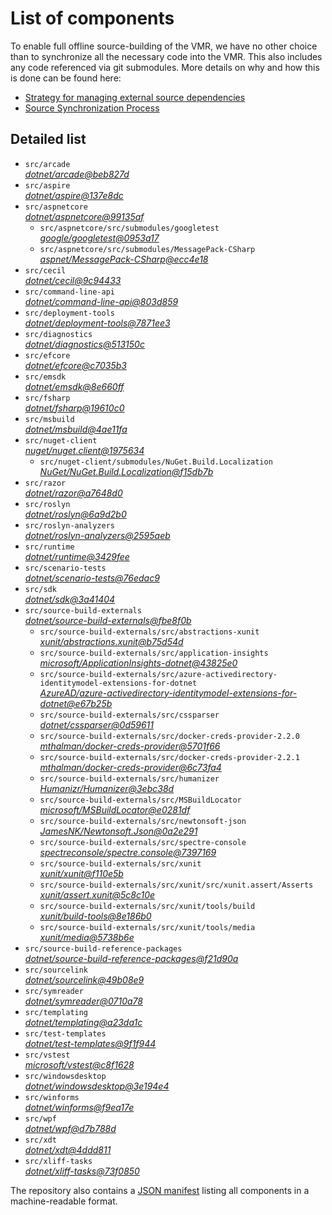 ﻿# List of components

To enable full offline source-building of the VMR, we have no other choice than to synchronize all the necessary code into the VMR. This also includes any code referenced via git submodules. More details on why and how this is done can be found here:
- [Strategy for managing external source dependencies](src/arcade/Documentation/UnifiedBuild/VMR-Strategy-For-External-Source.md)
- [Source Synchronization Process](src/arcade/Documentation/UnifiedBuild/VMR-Design-And-Operation.md#source-synchronization-process)

## Detailed list

<!-- component list beginning -->
- `src/arcade`  
*[dotnet/arcade@beb827d](https://github.com/dotnet/arcade/tree/beb827ded6acdff8c7333dfc6583cc984a8f2620)*
- `src/aspire`  
*[dotnet/aspire@137e8dc](https://github.com/dotnet/aspire/tree/137e8dcae0a7b22c05f48c4e7a5d36fe3f00a8d7)*
- `src/aspnetcore`  
*[dotnet/aspnetcore@99135af](https://github.com/dotnet/aspnetcore/tree/99135af51fa200682ecfc585011eaba907dea4ba)*
    - `src/aspnetcore/src/submodules/googletest`  
    *[google/googletest@0953a17](https://github.com/google/googletest/tree/0953a17a4281fc26831da647ad3fcd5e21e6473b)*
    - `src/aspnetcore/src/submodules/MessagePack-CSharp`  
    *[aspnet/MessagePack-CSharp@ecc4e18](https://github.com/aspnet/MessagePack-CSharp/tree/ecc4e18ad7a0c7db51cd7e3d2997a291ed01444d)*
- `src/cecil`  
*[dotnet/cecil@9c94433](https://github.com/dotnet/cecil/tree/9c9443396f8deacceb8edb169890e52aac25f311)*
- `src/command-line-api`  
*[dotnet/command-line-api@803d859](https://github.com/dotnet/command-line-api/tree/803d8598f98fb4efd94604b32627ee9407f246db)*
- `src/deployment-tools`  
*[dotnet/deployment-tools@7871ee3](https://github.com/dotnet/deployment-tools/tree/7871ee378dce87b64d930d4f33dca9c888f4034d)*
- `src/diagnostics`  
*[dotnet/diagnostics@513150c](https://github.com/dotnet/diagnostics/tree/513150c2f25077b1fcb194407e53c433c975f39b)*
- `src/efcore`  
*[dotnet/efcore@c7035b3](https://github.com/dotnet/efcore/tree/c7035b3ccc485a63bd03a64da4d9f0ec18f27948)*
- `src/emsdk`  
*[dotnet/emsdk@8e660ff](https://github.com/dotnet/emsdk/tree/8e660ff41e91879977e3a9d837e068bd72234c26)*
- `src/fsharp`  
*[dotnet/fsharp@19610c0](https://github.com/dotnet/fsharp/tree/19610c0b654766eec49d044cb97ca6eaa2a63d16)*
- `src/msbuild`  
*[dotnet/msbuild@4ae11fa](https://github.com/dotnet/msbuild/tree/4ae11fa8e4a86aef804cc79a42102641ad528106)*
- `src/nuget-client`  
*[nuget/nuget.client@1975634](https://github.com/nuget/nuget.client/tree/19756345139c45de23bd196e9b4be01d48e84fdd)*
    - `src/nuget-client/submodules/NuGet.Build.Localization`  
    *[NuGet/NuGet.Build.Localization@f15db7b](https://github.com/NuGet/NuGet.Build.Localization/tree/f15db7b7c6f5affbea268632ef8333d2687c8031)*
- `src/razor`  
*[dotnet/razor@a7648d0](https://github.com/dotnet/razor/tree/a7648d0ddc50f60c651bc2a25f4f36bdc2b496d7)*
- `src/roslyn`  
*[dotnet/roslyn@6a9d2b0](https://github.com/dotnet/roslyn/tree/6a9d2b077973e31b213517579f674b461053ac1c)*
- `src/roslyn-analyzers`  
*[dotnet/roslyn-analyzers@2595aeb](https://github.com/dotnet/roslyn-analyzers/tree/2595aeb5e9a506f3f845c01be18d70ded045e33a)*
- `src/runtime`  
*[dotnet/runtime@3429fee](https://github.com/dotnet/runtime/tree/3429fee9ed58213a8916e1e2aa921fda6ba24aa2)*
- `src/scenario-tests`  
*[dotnet/scenario-tests@76edac9](https://github.com/dotnet/scenario-tests/tree/76edac963b2c6296018c7bf1e04a03c8488076d3)*
- `src/sdk`  
*[dotnet/sdk@3a41404](https://github.com/dotnet/sdk/tree/3a41404652a7735462ca0f62226926a524d77731)*
- `src/source-build-externals`  
*[dotnet/source-build-externals@fbe8f0b](https://github.com/dotnet/source-build-externals/tree/fbe8f0b52ae0e083461d89db7229f6d70e874644)*
    - `src/source-build-externals/src/abstractions-xunit`  
    *[xunit/abstractions.xunit@b75d54d](https://github.com/xunit/abstractions.xunit/tree/b75d54d73b141709f805c2001b16f3dd4d71539d)*
    - `src/source-build-externals/src/application-insights`  
    *[microsoft/ApplicationInsights-dotnet@43825e0](https://github.com/microsoft/ApplicationInsights-dotnet/tree/43825e06a22cdfb702fc199a7ba99a7d541d48c6)*
    - `src/source-build-externals/src/azure-activedirectory-identitymodel-extensions-for-dotnet`  
    *[AzureAD/azure-activedirectory-identitymodel-extensions-for-dotnet@e67b25b](https://github.com/AzureAD/azure-activedirectory-identitymodel-extensions-for-dotnet/tree/e67b25be77532af9ba405670b34b4d263d505fde)*
    - `src/source-build-externals/src/cssparser`  
    *[dotnet/cssparser@0d59611](https://github.com/dotnet/cssparser/tree/0d59611784841735a7778a67aa6e9d8d000c861f)*
    - `src/source-build-externals/src/docker-creds-provider-2.2.0`  
    *[mthalman/docker-creds-provider@5701f66](https://github.com/mthalman/docker-creds-provider/tree/5701f6667c1fbd805684857baaa860383bbdfed7)*
    - `src/source-build-externals/src/docker-creds-provider-2.2.1`  
    *[mthalman/docker-creds-provider@6c73fa4](https://github.com/mthalman/docker-creds-provider/tree/6c73fa4784795ae07f49305a057abf5c473d2adb)*
    - `src/source-build-externals/src/humanizer`  
    *[Humanizr/Humanizer@3ebc38d](https://github.com/Humanizr/Humanizer/tree/3ebc38de585fc641a04b0e78ed69468453b0f8a1)*
    - `src/source-build-externals/src/MSBuildLocator`  
    *[microsoft/MSBuildLocator@e0281df](https://github.com/microsoft/MSBuildLocator/tree/e0281df33274ac3c3e22acc9b07dcb4b31d57dc0)*
    - `src/source-build-externals/src/newtonsoft-json`  
    *[JamesNK/Newtonsoft.Json@0a2e291](https://github.com/JamesNK/Newtonsoft.Json/tree/0a2e291c0d9c0c7675d445703e51750363a549ef)*
    - `src/source-build-externals/src/spectre-console`  
    *[spectreconsole/spectre.console@7397169](https://github.com/spectreconsole/spectre.console/tree/7397169a2757dc3657598bdea4ac222c0f283425)*
    - `src/source-build-externals/src/xunit`  
    *[xunit/xunit@f110e5b](https://github.com/xunit/xunit/tree/f110e5bee5dfd4c08339587c9c3df9292fcb597c)*
    - `src/source-build-externals/src/xunit/src/xunit.assert/Asserts`  
    *[xunit/assert.xunit@5c8c10e](https://github.com/xunit/assert.xunit/tree/5c8c10e085eb42f39f2fe0b40c94bf56649eb0a4)*
    - `src/source-build-externals/src/xunit/tools/build`  
    *[xunit/build-tools@8e186b0](https://github.com/xunit/build-tools/tree/8e186b0f8e398796e75453f3f18952b06d29fdfd)*
    - `src/source-build-externals/src/xunit/tools/media`  
    *[xunit/media@5738b6e](https://github.com/xunit/media/tree/5738b6e86f08e0389c4392b939c20e3eca2d9822)*
- `src/source-build-reference-packages`  
*[dotnet/source-build-reference-packages@f21d90a](https://github.com/dotnet/source-build-reference-packages/tree/f21d90a17e38addcbd9ad04d011c61cc1ca2eec6)*
- `src/sourcelink`  
*[dotnet/sourcelink@49b08e9](https://github.com/dotnet/sourcelink/tree/49b08e968e7e5edf282f068b4bce56b9909433b0)*
- `src/symreader`  
*[dotnet/symreader@0710a78](https://github.com/dotnet/symreader/tree/0710a7892d89999956e8808c28e9dd0512bd53f3)*
- `src/templating`  
*[dotnet/templating@a23da1c](https://github.com/dotnet/templating/tree/a23da1c15c737b5e121650cfa5a86805e74e34fc)*
- `src/test-templates`  
*[dotnet/test-templates@9f1f944](https://github.com/dotnet/test-templates/tree/9f1f944a1aa00a016e69dc911aa12b24945fba79)*
- `src/vstest`  
*[microsoft/vstest@c8f1628](https://github.com/microsoft/vstest/tree/c8f1628bcfce589e3165e171ecf8a8ce5b3c688f)*
- `src/windowsdesktop`  
*[dotnet/windowsdesktop@3e194e4](https://github.com/dotnet/windowsdesktop/tree/3e194e4cbf1fd161480a18e44c26709af04da360)*
- `src/winforms`  
*[dotnet/winforms@f9ea17e](https://github.com/dotnet/winforms/tree/f9ea17ed57c1d2f5c1675f2c20547e53379af754)*
- `src/wpf`  
*[dotnet/wpf@d7b788d](https://github.com/dotnet/wpf/tree/d7b788d31b241b94cadc7978c7b4791a8e857f96)*
- `src/xdt`  
*[dotnet/xdt@4ddd811](https://github.com/dotnet/xdt/tree/4ddd8113a29852380b7b929117bfe67f401ac320)*
- `src/xliff-tasks`  
*[dotnet/xliff-tasks@73f0850](https://github.com/dotnet/xliff-tasks/tree/73f0850939d96131c28cf6ea6ee5aacb4da0083a)*
<!-- component list end -->

The repository also contains a [JSON manifest](https://github.com/dotnet/dotnet/blob/main/src/source-manifest.json) listing all components in a machine-readable format.
